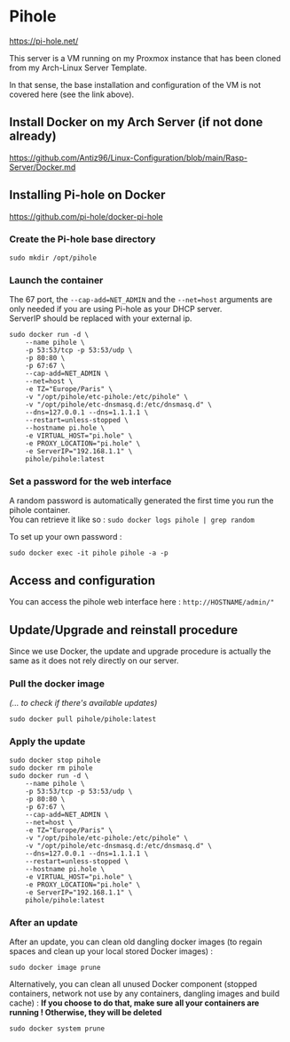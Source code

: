 # Pihole

https://pi-hole.net/  
  
This server is a VM running on my Proxmox instance that has been cloned from my Arch-Linux Server Template.  
  
In that sense, the base installation and configuration of the VM is not covered here (see the link above).

## Install Docker on my Arch Server (if not done already)

https://github.com/Antiz96/Linux-Configuration/blob/main/Rasp-Server/Docker.md

## Installing Pi-hole on Docker

https://github.com/pi-hole/docker-pi-hole 

### Create the Pi-hole base directory

```
sudo mkdir /opt/pihole
```

### Launch the container

The 67 port, the `--cap-add=NET_ADMIN` and the `--net=host` arguments are only needed if you are using Pi-hole as your DHCP server.  
ServerIP should be replaced with your external ip.  

```
sudo docker run -d \
    --name pihole \
    -p 53:53/tcp -p 53:53/udp \
    -p 80:80 \
    -p 67:67 \
    --cap-add=NET_ADMIN \
    --net=host \
    -e TZ="Europe/Paris" \
    -v "/opt/pihole/etc-pihole:/etc/pihole" \
    -v "/opt/pihole/etc-dnsmasq.d:/etc/dnsmasq.d" \
    --dns=127.0.0.1 --dns=1.1.1.1 \
    --restart=unless-stopped \
    --hostname pi.hole \
    -e VIRTUAL_HOST="pi.hole" \
    -e PROXY_LOCATION="pi.hole" \
    -e ServerIP="192.168.1.1" \
    pihole/pihole:latest
```

### Set a password for the web interface

A random password is automatically generated the first time you run the pihole container.  
You can retrieve it like so : `sudo docker logs pihole | grep random`  
  
To set up your own password :  
  
```
sudo docker exec -it pihole pihole -a -p
```

## Access and configuration

You can access the pihole web interface here :
`http://HOSTNAME/admin/"`

## Update/Upgrade and reinstall procedure

Since we use Docker, the update and upgrade procedure is actually the same as it does not rely directly on our server.

### Pull the docker image

*(... to check if there's available updates)*

```
sudo docker pull pihole/pihole:latest
```

### Apply the update

```
sudo docker stop pihole
sudo docker rm pihole
sudo docker run -d \
    --name pihole \
    -p 53:53/tcp -p 53:53/udp \
    -p 80:80 \
    -p 67:67 \
    --cap-add=NET_ADMIN \
    --net=host \
    -e TZ="Europe/Paris" \
    -v "/opt/pihole/etc-pihole:/etc/pihole" \
    -v "/opt/pihole/etc-dnsmasq.d:/etc/dnsmasq.d" \
    --dns=127.0.0.1 --dns=1.1.1.1 \
    --restart=unless-stopped \
    --hostname pi.hole \
    -e VIRTUAL_HOST="pi.hole" \
    -e PROXY_LOCATION="pi.hole" \
    -e ServerIP="192.168.1.1" \
    pihole/pihole:latest
```

### After an update

After an update, you can clean old dangling docker images (to regain spaces and clean up your local stored Docker images) :

```
sudo docker image prune
```

Alternatively, you can clean all unused Docker component (stopped containers, network not use by any containers, dangling images and build cache) :
**If you choose to do that, make sure all your containers are running ! Otherwise, they will be deleted**

```
sudo docker system prune
```

